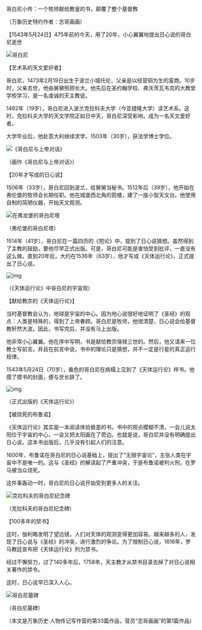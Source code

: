 哥白尼小传：一个牧师献给教皇的书，颠覆了整个基督教

（万象历史特约作者：志哥画画）

【1543年5月24日】475年前的今天，用了20年，小心翼翼地提出日心说的哥白尼逝世

![哥白尼](哥白尼.jpg)

【艺术系的天文爱好者】

哥白尼，1473年2月19日出生于波兰小城托伦，父亲是以经营铜为生的富商。10岁时，父亲去世，他由舅舅照顾长大。他先后在圣约翰学校、弗沃茨瓦韦克的大教堂学校学习，是一名虔诚的天主教徒。

1492年（19岁），哥白尼进入波兰克拉科夫大学（今亚捷隆大学）读艺术系。这时，克拉科夫大学的天文学院正如日中天，哥白尼深受影响，成为一名天文爱好者。

大学毕业后，他赴意大利继续求学。1503年（30岁），获法学博士学位。

![《哥白尼与上帝对话》](《哥白尼与上帝对话》.jpg)

（画作《哥白尼与上帝对话》）

【20年才写成的日心说】

1506年（33岁），哥白尼回到波兰，给舅舅当秘书。1512年后（39岁），他开始在弗伦堡的牧师会长期任职。他在城堡西北角的箭楼，建了一座小型天文台。他使用自制的简陋仪器，开始天文观测。

![在弗龙堡的哥白尼塔](在弗龙堡的哥白尼塔.jpg)

（弗伦堡的哥白尼塔）

1514年（41岁），哥白尼在一篇四页的《短论》中，提到了日心说猜想。虽然得到了主教的鼓励，要他尽早正式出版。可是，哥白尼可能是害怕受到批评，一直没有这么做。直到20年后，大约在1536年（63岁），他才写成《天体运行论》，正式提出了日心说。

![img](https://qqadapt.qpic.cn/txdocpic/0/8c282dcce5fb29cfcc7ec27423702afb/0)

（《天体运行论》中哥白尼的宇宙观）

【献给教宗的《天体运行论》】

当时基督教会认为，地球是宇宙的中心。因为地心说很好地证明了《圣经》的观点：人类是特殊的，得到了上帝眷顾。哥白尼是牧师，他很清楚，日心说会给基督教轩然大波。因此，书写完后，并没有马上出版。

他非常小心翼翼。他在序中写明，书是献给教宗保禄三世的。然后，他又请来一位教士写前言。并且在前言中说，书中的理论只是猜想，并不一定是行星的真正运行规律。

1543年5月24日（70岁），垂危的哥白尼在病榻上见到了《天体运行论》样书。他摸了摸书的封面，便与世长辞了。 

![img](https://qqadapt.qpic.cn/txdocpic/0/dcea823ee6a63d2b20e4d9717437bd08/0)

（正式出版的《天体运行论》）

【被烧死的布鲁诺】

《天体运行论》其实是一本阅读体验极差的书。书中的观点模糊不清，一会儿说太阳位于宇宙的中心，一会又把太阳画在了旁边。也就是说，哥白尼并没有明确提出日心说。这本书出版后，几乎没有引起人们的注意。

1600年，布鲁诺在哥白尼的日心说基础上，提出了“无限宇宙论”，主张人类在宇宙中不是唯一的。这与《圣经》的解读起了严重冲突，于是布鲁诺被判火刑，在罗马被当众烧死。

这件事轰动一时，哥白尼的日心说开始受到更多人的关注。

![克拉科夫的哥白尼纪念碑](克拉科夫的哥白尼纪念碑.JPG)

（克拉科夫的哥白尼纪念碑）

【100多年的禁书】

这时，伽利略发明了望远镜，人们对天体的观测变得更加容易。越来越多的人，发现了日心说与《圣经》的冲突，进行激烈的争论。为了限制日心说，1616年，罗马教廷宣布把《天体运行论》列为禁书。

经过不懈努力，过了140多年后，1758年，天主教才从禁书目录去掉了对日心说相关著作的禁令。

这时，日心说早已深入人心。

![哥白尼墓碑](哥白尼墓碑.jpg)

（哥白尼墓碑）

（本文是万象历史·人物传记写作营的第33篇作品，营员“志哥画画”的第1篇作品）